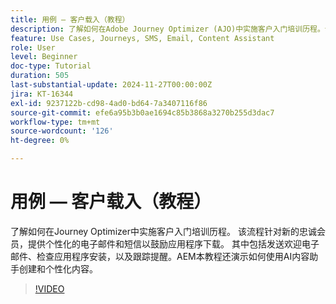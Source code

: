 ```yaml
---
title: 用例 — 客户载入（教程）
description: 了解如何在Adobe Journey Optimizer (AJO)中实施客户入门培训历程​。该流程针对新的忠诚会员，提供个性化的电子邮件和短信以鼓励应用程序下载。​AEM其中包括发送欢迎电子邮件、检查应用程序安装，以及跟踪提醒。​AEM本教程还演示如何使用AI内容助手创建和个性化内容。
feature: Use Cases, Journeys, SMS, Email, Content Assistant
role: User
level: Beginner
doc-type: Tutorial
duration: 505
last-substantial-update: 2024-11-27T00:00:00Z
jira: KT-16344
exl-id: 9237122b-cd98-4ad0-bd64-7a3407116f86
source-git-commit: efe6a95b3b0ae1694c85b3868a3270b255d3dac7
workflow-type: tm+mt
source-wordcount: '126'
ht-degree: 0%

---
```


# 用例 — 客户载入（教程）

了解如何在Journey Optimizer中实施客户入门培训历程。 该流程针对新的忠诚会员，提供个性化的电子邮件和短信以鼓励应用程序下载。 其中包括发送欢迎电子邮件、检查应用程序安装，以及跟踪提醒。&#x200B;AEM本教程还演示如何使用AI内容助手创建和个性化内容。

>[!VIDEO](https://video.tv.adobe.com/v/3440650/?learn=on&enablevpops)
